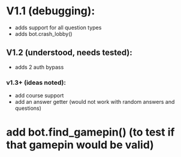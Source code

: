 # V1.1 (debugging):
* adds support for all question types
* adds bot.crash_lobby()

## V1.2 (understood, needs tested):
* adds 2 auth bypass

### v1.3+ (ideas noted):
* add course support
* add an answer getter (would not work with random answers and questions)
# add bot.find_gamepin() (to test if that gamepin would be valid)
